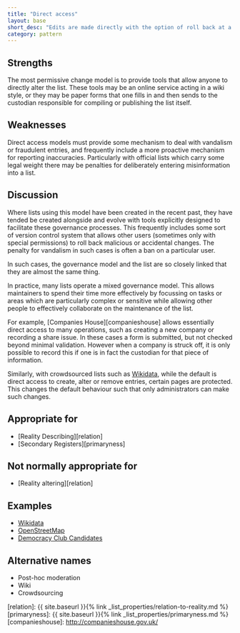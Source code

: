 ```yaml
---
title: "Direct access"
layout: base
short_desc: "Edits are made directly with the option of roll back at a later date."
category: pattern
---
```


## Strengths

The most permissive change model is to provide tools that allow anyone to
directly alter the list. These tools may be an online service acting in a
wiki style, or they may be paper forms that one fills in and then sends to the
custodian responsible for compiling or publishing the list itself.

## Weaknesses

Direct access models must provide some mechanism to deal with vandalism or
fraudulent entries, and frequently include a more proactive mechanism for
reporting inaccuracies. Particularly with official lists which carry some
legal weight there may be penalties for deliberately entering misinformation
into a list.

## Discussion

Where lists using this model have been created in the recent past, they have
tended be created alongside and evolve with tools explicitly designed to
facilitate these governance processes. This frequently includes some sort of
version control system that allows other users (sometimes only with special
permissions) to roll back malicious or accidental changes. The penalty for
vandalism in such cases is often a ban on a particular user.

In such cases, the governance model and the list are so closely linked that
they are almost the same thing.

In practice, many lists operate a mixed governance model. This allows
maintainers to spend their time more effectively by focussing on tasks or areas
which are particularly complex or sensitive while allowing other people to
effectively collaborate on the maintenance of the list.

For example, [Companies House][companieshouse] allows essentially direct
access to many operations, such as creating a new company or recording a share
issue. In these cases a form is submitted, but not checked beyond minimal
validation. However when a company is struck off, it is only possible to
record this if one is in fact the custodian for that piece of information.

Similarly, with crowdsourced lists such as [Wikidata][wikidata], while the
default is direct access to create, alter or remove entries, certain pages are
protected. This changes the default behaviour such that only administrators
can make such changes.

## Appropriate for

* [Reality Describing][relation]
* [Secondary Registers][primaryness]

## Not normally appropriate for

* [Reality altering][relation]

## Examples

* [Wikidata][wikidata]
* [OpenStreetMap][osm]
* [Democracy Club Candidates][candidates]

## Alternative names

* Post-hoc moderation
* Wiki
* Crowdsourcing


[wikidata]: https://www.wikidata.org/wiki/Wikidata:Main_Page
[osm]: https://wiki.openstreetmap.org/wiki/Beginners_Guide_1.3
[candidates]: https://candidates.democracyclub.org.uk/
[relation]: {{ site.baseurl }}{% link _list_properties/relation-to-reality.md %}
[primaryness]: {{ site.baseurl }}{% link _list_properties/primaryness.md %}
[companieshouse]: http://companieshouse.gov.uk/
